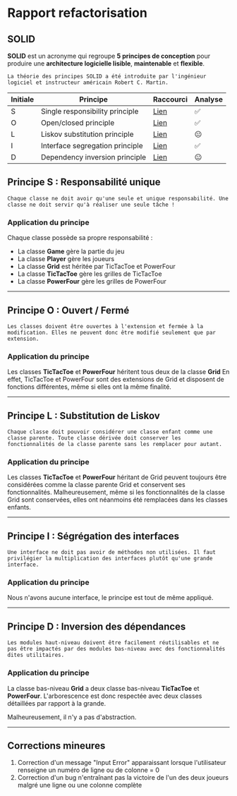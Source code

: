 # Rapport refactorisation

## SOLID

**SOLID** est un acronyme qui regroupe **5 principes de conception** pour
produire une **architecture logicielle lisible**, **maintenable** et **flexible**.
```
La théorie des principes SOLID a été introduite par l'ingénieur logiciel et instructeur américain Robert C. Martin.
```
| Initiale  | Principe | Raccourci | Analyse |
| --------- | -------- | --------- | ------- |
| S | Single responsibility principle | [Lien](#s) | ✅ |
| O | Open/closed principle           | [Lien](#o) | ✅ |
| L | Liskov substitution principle   | [Lien](#l) | 😐 |
| I | Interface segregation principle | [Lien](#i) | ✅ |
| D | Dependency inversion principle  | [Lien](#d) | 😐 |

## <a name="s">Principe S : Responsabilité unique</a>

```
Chaque classe ne doit avoir qu'une seule et unique responsabilité. Une classe ne doit servir qu'à réaliser une seule tâche !
```
### Application du principe
Chaque classe possède sa propre responsabilité : 
- La classe **Game** gère la partie du jeu
- La classe **Player** gère les joueurs
- La classe **Grid** est héritée par TicTacToe et PowerFour
- La classe **TicTacToe** gère les grilles de TicTacToe
- La classe **PowerFour** gère les grilles de PowerFour

___

## <a name="o">Principe O : Ouvert / Fermé</a>

```
Les classes doivent être ouvertes à l'extension et fermée à la modification. Elles ne peuvent donc être modifié seulement que par extension.
```
### Application du principe
Les classes **TicTacToe** et **PowerFour** héritent tous deux de la classe **Grid**
En effet, TicTacToe et PowerFour sont des extensions de Grid et disposent
de fonctions différentes, même si elles ont la même finalité.
___

## <a name="l">Principe L : Substitution de Liskov</a>

```
Chaque classe doit pouvoir considérer une classe enfant comme une classe parente. Toute classe dérivée doit conserver les fonctionnalités de la classe parente sans les remplacer pour autant.
```
### Application du principe
Les classes **TicTacToe** et **PowerFour** héritant de Grid peuvent toujours
être considérées comme la classe parente Grid et conservent ses 
fonctionnalités. Malheureusement, même si les fonctionnalités de la classe Grid sont
conservées, elles ont néanmoins été remplacées dans les classes enfants.

___

## <a name="i">Principe I : Ségrégation des interfaces</a>

```
Une interface ne doit pas avoir de méthodes non utilisées. Il faut privilégier la multiplication des interfaces plutôt qu'une grande interface. 
```
### Application du principe
Nous n'avons aucune interface, le principe est tout de même appliqué.

___

## <a name="d">Principe D : Inversion des dépendances</a>

```
Les modules haut-niveau doivent être facilement réutilisables et ne pas être impactés par des modules bas-niveau avec des fonctionnalités dites utilitaires.
```
### Application du principe
La classe bas-niveau **Grid** a deux classe bas-niveau **TicTacToe**
et **PowerFour**. L'arborescence est donc respectée avec deux classes 
détaillées par rapport à la grande. 

Malheureusement, il n'y a pas d'abstraction.

___

## Corrections mineures

1. Correction d'un message "Input Error" apparaissant lorsque l'utilisateur renseigne un numéro de ligne ou de colonne = 0
1. Correction d'un bug n'entraînant pas la victoire de l'un des deux joueurs malgré une ligne ou une colonne complète
